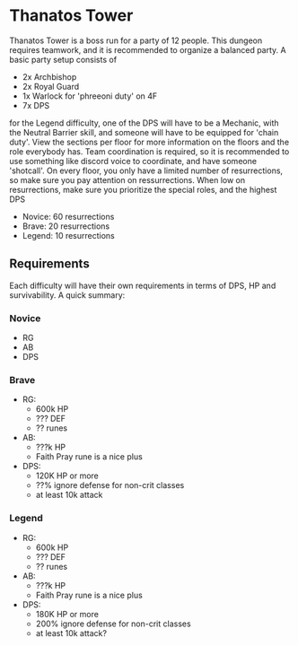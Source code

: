 # Thanatos Tower

Thanatos Tower is a boss run for a party of 12 people. This dungeon requires teamwork, and it is recommended to organize a balanced party. A basic party setup consists of

- 2x Archbishop
- 2x Royal Guard
- 1x Warlock for 'phreeoni duty' on 4F
- 7x DPS

for the Legend difficulty, one of the DPS will have to be a Mechanic, with the Neutral Barrier skill, and someone will have to be equipped for 'chain duty'. View the sections per floor for more information on the floors and the role everybody has. Team coordination is required, so it is recommended to use something like discord voice to coordinate, and have someone 'shotcall'. On every floor, you only have a limited number of resurrections, so make sure you pay attention on ressurrections. When low on resurrections, make sure you prioritize the special roles, and the highest DPS

- Novice: 60 resurrections
- Brave: 20 resurrections
- Legend: 10 resurrections

## Requirements

Each difficulty will have their own requirements in terms of DPS, HP and survivability. A quick summary:

### Novice

- RG
- AB
- DPS

### Brave

- RG:
  - 600k HP
  - ??? DEF
  - ?? runes
- AB:
  - ???k HP
  - Faith Pray rune is a nice plus
- DPS:
  - 120K HP or more
  - ??% ignore defense for non-crit classes
  - at least 10k attack

### Legend

- RG:
  - 600k HP
  - ??? DEF
  - ?? runes
- AB:
  - ???k HP
  - Faith Pray rune is a nice plus
- DPS:
  - 180K HP or more
  - 200% ignore defense for non-crit classes
  - at least 10k attack?
